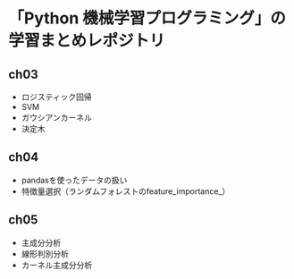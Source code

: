 # 「Python 機械学習プログラミング」の学習まとめレポジトリ

## ch03
* ロジスティック回帰
* SVM
* ガウシアンカーネル
* 決定木

## ch04
* pandasを使ったデータの扱い
* 特徴量選択（ランダムフォレストのfeature_importance_）

## ch05
* 主成分分析
* 線形判別分析
* カーネル主成分分析